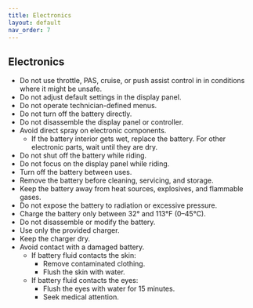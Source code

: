 ```yaml
---
title: Electronics
layout: default
nav_order: 7
---
```

## Electronics
* Do not use throttle, PAS, cruise, or push assist control in in conditions where it might be unsafe.
* Do not adjust default settings in the display panel.
* Do not operate technician-defined menus.
* Do not turn off the battery directly.
* Do not disassemble the display panel or controller.
* Avoid direct spray on electronic components.
    * If the battery interior gets wet, replace the battery. For other electronic parts, wait until they are dry.
* Do not shut off the battery while riding.
* Do not focus on the display panel while riding.
* Turn off the battery between uses.
* Remove the battery before cleaning, servicing, and storage.
* Keep the battery away from heat sources, explosives, and flammable gases.
* Do not expose the battery to radiation or excessive pressure.
* Charge the battery only between 32° and 113°F (0–45°C).
* Do not disassemble or modify the battery.
* Use only the provided charger.
* Keep the charger dry.
* Avoid contact with a damaged battery.
    * If battery fluid contacts the skin:
        * Remove contaminated clothing.
        * Flush the skin with water.
    * If battery fluid contacts the eyes:
        * Flush the eyes with water for 15 minutes.
        * Seek medical attention.